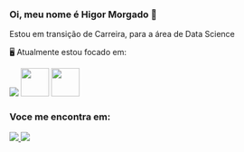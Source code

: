 ### Oi, meu nome é Higor Morgado 👋
Estou em transição de Carreira, para a área de Data Science

🖥️ Atualmente estou focado em:

<div display="inline">
  <img src="https://img.shields.io/badge/power_bi-F2C811?style=for-the-badge&logo=powerbi&logoColor=black" />
  <img width="50" heigth="50" src="https://cdn.jsdelivr.net/gh/devicons/devicon/icons/python/python-original-wordmark.svg" />
  <img width="50" heigth="50" src="https://cdn.jsdelivr.net/gh/devicons/devicon/icons/pandas/pandas-original-wordmark.svg" />
 <div>
   
  
### Voce me encontra em:

<a href="https://www.linkedin.com/in/higor-morgado">
  <img src="https://img.shields.io/badge/linkedin-%230077B5.svg?style=for-the-badge&logo=linkedin&logoColor=white)" />
</a> 

<a href="https://www.instagram.com/higormorgado/">
  <img src="https://img.shields.io/badge/Instagram-%23E4405F.svg?style=for-the-badge&logo=Instagram&logoColor=white)" />
</a> 
   
 

